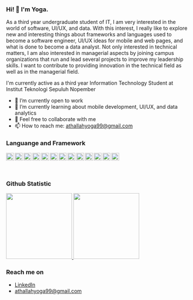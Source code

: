 ### Hi! 👋 I'm Yoga.

As a third year undergraduate student of IT, I am very interested in the world of software, UI/UX, and data. With this interest, I really like to explore new and interesting things about frameworks and languages used to become a software engineer, UI/UX ideas for mobile and web pages, and what is done to become a data analyst. Not only interested in technical matters, I am also interested in managerial aspects by joining campus organizations that run and lead several projects to improve my leadership skills. I want to contribute to providing innovation in the technical field as well as in the managerial field.

I'm currently active as a third year Information Technology Student at Institut Teknologi Sepuluh Nopember

- 🔭 I’m currently open to work</a>
- 🌱 I’m currently learning about mobile development, UI/UX, and data analytics
- 💬 Feel free to collaborate with me
- 📫 How to reach me: athallahyoga99@gmail.com

### Languange and Framework
  <a href="#"><img align="left" alt="JavaScript" title="JavaScript" width="21px" src="https://upload.wikimedia.org/wikipedia/commons/9/99/Unofficial_JavaScript_logo_2.svg" /></a>
  <a href="https://nodejs.org/"><img align="left" alt="NodeJS" title="NodeJS" width="21px" src="https://seeklogo.com/images/N/nodejs-logo-FBE122E377-seeklogo.com.png" /></a>
  <a href="https://reactjs.org/"><img align="left" alt="React" title="React" width="21px" src="https://cdn.worldvectorlogo.com/logos/react-2.svg" /></a>
  <a href="https://nextjs.org/"><img align="left" alt="Next" title="Next (React SSR Framework)" width="21px" src="https://iconape.com/wp-content/files/gm/82643/svg/next-js.svg" /></a>
  <a href="https://vuejs.org/"><img align="left" alt="Vue" title="Vue" width="21px" src="https://upload.wikimedia.org/wikipedia/commons/thumb/9/95/Vue.js_Logo_2.svg/1200px-Vue.js_Logo_2.svg.png" /></a>
  <a href="https://kotlinlang.org/"><img align="left" alt="Kotlin" title="Kotlin" width="21px" src="https://upload.wikimedia.org/wikipedia/commons/thumb/7/74/Kotlin_Icon.png/1200px-Kotlin_Icon.png" /></a>
  <a href="https://isoc.org/"><img align="left" alt="C" title="C" width="21px" src="https://upload.wikimedia.org/wikipedia/commons/1/19/C_Logo.png" /></a>
  <a href="https://nuxtjs.com/"><img align="left" alt="Nuxt" title="Nuxt" width="21px" src="https://nuxt.com/assets/design-kit/icon-green.svg" /></a>
  <a href="https://python.org/"><img align="left" alt="Python" title="Python" width="21px" src="https://cdn.iconscout.com/icon/free/png-256/free-python-2-226051.png?f=webp" /></a>
  <a href="https://mysql.com/"><img align="left" alt="Sql" title="Sql" width="21px" src="https://upload.wikimedia.org/wikipedia/commons/8/87/Sql_data_base_with_logo.png" /></a>
  <a href="https://firebase.google.com/"><img align="left" alt="Firebase" title="Firebase" width="21px" src="https://cdn.prod.website-files.com/6047a9e35e5dc54ac86ddd90/63018721094449d9901f5875_cff297d7.png" /></a>
  <a href="https://figma.com/"><img align="left" alt="Figma" title="Figma" width="21px" src="https://cdn4.iconfinder.com/data/icons/logos-brands-in-colors/3000/figma-logo-512.png" /></a>
  <a href="https://flutter.dev/"><img align="left" alt="Flutter" title="Flutter" width="21px" src="https://cdn-images-1.medium.com/max/1200/1*5-aoK8IBmXve5whBQM90GA.png" /></a>\
  <br>
  <br>
  
### Github Statistic
<p align="left">
<a href="https://github.com/athallahyoga11">
 <img height="180em" src="https://github-readme-stats-eight-theta.vercel.app/api?username=athallahyoga11&show_icons=true&theme=algolia&include_all_commits=true&count_private=true"/>
  <img height="180em" src="https://github-readme-stats-eight-theta.vercel.app/api/top-langs/?username=athallahyoga11&layout=compact&layout=compact&theme=algolia"/>
</a>
</p>

### Reach me on
- <a href="https://www.linkedin.com/in/athallah-narda-wiyoga-a6333421a/">LinkedIn</a>
- athallahyoga99@gmail.com
